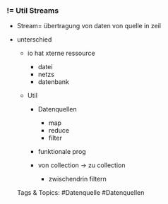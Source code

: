 ### != Util Streams

- Stream= übertragung von daten von quelle in zeil
- unterschied

	- io hat xterne ressource

		- datei
		- netzs
		- datenbank

	- Util

		- Datenquellen

			- map
			- reduce
			- filter

		- funktionale prog
		- von collection -> zu collection

			- zwischendrin filtern

   Tags & Topics:
   #Datenquelle
   #Datenquellen
